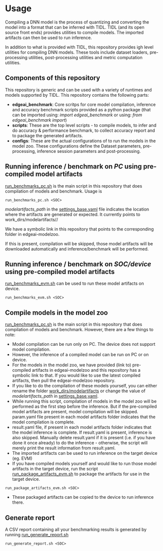 # Usage

Compiling a DNN model is the process of quantizing and converting the model into a format that can be inferred with TIDL. TIDL (and its open source front ends) provides utilities to compile models. The imported artifacts can then be used to run inference.

In addition to what is provided with TIDL, this repository provides igh level utilities for compiling DNN models. These tools include dataset loaders, pre-processing utilities, post-processing utilities and metric computation utilities.


## Components of this repository
This repository is generic and can be used with a variety of runtimes and models supported by TIDL. This repository contains the following parts:

- **edgeai_benchmark**: Core scritps for core model compilation, inference and accuracy benchmark scripts provided as a python package (that can be imported using: *import edgeai_benchmark* or using: *from edgeai_benchmark import*)
- **scripts**: These are the top level scripts - to compile models, to infer and do accuracy & performance benchmark, to collect accuracy report and to package the generated artifacts.
- **configs**: These are the actual configurations of to run the models in the model zoo. These configurations define the Dataset parameters, pre-processing, inference session parameters and post-processing.


## Running inference / benchmark on *PC* using pre-compiled model artifacts
[run_benchmarks_pc.sh](../run_benchmarks_pc.sh) is the main script in this repository that does compilation of models and benchmark. Usage is
```
run_benchmarks_pc.sh <SOC>
```

*modelartifacts_path* in the [settings_base.yaml](../settings_base.yaml) file indicates the location where the artifacts are generated or expected. It currently points to work_dirs/modelartifacts/<SOC>/

We have a symbolic link in this repository that points to the corresponding folder in edgeai-modelzoo. 

If this is present, compilation will be skipped, those model artifacts will be downloaded automatically and inference/benchmark will be performed.


## Running inference / benchmark on *SOC/device* using pre-compiled model artifacts
[run_benchmarks_evm.sh](../run_benchmarks_evm.sh) can be used to run these model artifacts on device. 
```
run_benchmarks_evm.sh <SOC>
```


## Compile models in the model zoo

[run_benchmarks_pc.sh](../run_benchmarks_pc.sh) is the main script in this repository that does compilation of models and benchmark. However, there are a few things to note:
* Model compilation can be run only on PC. The device does not support model compilation.
* However, the inference of a compiled model can be run on PC or on device. 
* For the models in the model zoo, we have provided (link to) pre-compiled artifacts in edgeai-modelzoo and this repository has a symbolic link to that. If you would like to use the latest compiled artifacts, then pull the edgeai-modelzoo repository.
* If you like to do the compilation of these models yourself, you can either rename the folder [work_dirs/modelartifacts](../work_dirs/modelartifacts) or change the value of *modelartifacts_path* in [settings_base.yaml](../settings_base.yaml). 
* While running this script, compilation of models in the model zoo will be performed as the first step before the inference. But if the pre-compiled model artifacts are present, model compilation will be skipped. param.yaml file present in each model artifacts folder indicates that the model compilation is complete.
* result.yaml file, if present in each model artifacts folder indicates that the model inference is complete. If result.yaml is present, inference is also skipped. Manually delete result.yaml if it is present (i.e. if you have done it once already) to do the inference - otherwise, the script will merely print the result information from result.yaml.
* The imported artifacts can be used to run inference on the target device (eg. EVM)
* If you have compiled models yourself and would like to run those model artifacts in the target device, run the script [run_package_artifacts_evm.sh](../run_package_artifacts_evm.sh) to package the artifacts for use in the target device.
```
run_package_artifacts_evm.sh <SOC>
```
* These packaged artifacts can be copied to the device to run inference there.


## Generate report
A CSV report containing all your benchmarking results is generated by running [run_generate_report.sh](../run_generate_report.sh)
```
run_generate_report.sh <SOC>
```
